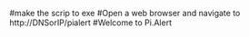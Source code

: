 #make the scrip to exe
#Open a web browser and navigate to http://DNSorIP/pialert
#Welcome to Pi.Alert
